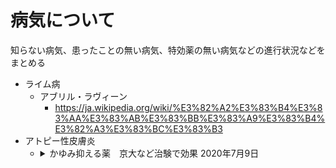 
# 病気について

知らない病気、患ったことの無い病気、特効薬の無い病気などの進行状況などをまとめる

- ライム病  
  - アブリル・ラヴィーン  
    - https://ja.wikipedia.org/wiki/%E3%82%A2%E3%83%B4%E3%83%AA%E3%83%AB%E3%83%BB%E3%83%A9%E3%83%B4%E3%82%A3%E3%83%BC%E3%83%B3
- アトピー性皮膚炎
  - <details><summary>かゆみ抑える薬　京大など治験で効果 2020年7月9日</summary><div>
    京都大などの研究チームは、アトピー性皮膚炎のかゆみを抑えるために開発された新たな薬の効果を、国内の治験で確認した。
    治験の結果を米医学誌ニューイングランド・ジャーナル・オブ・メディシンに9日、発表した。製薬会社は今後、この薬の承認をめざす。
    この薬は、中外製薬（東京都）が開発し、国内での特許使用権をマルホ（大阪府）が取得した「ネモリズマブ」。  
    アトピー患者の皮膚では、免疫細胞が、かゆみを引きおこすたんぱく質を出す。このたんぱく質の働きを薬がブロックすることで、患者のかゆみを抑えるしくみだ。
    チームは、従来の治療の効果が低く、症状が重い国内の13歳以上の男女215人を対象に治験をした。  
    ネモリズマブを注射するグループと、偽薬を注射するグループに分け、16週間、かゆみや症状の変化を調べた。
    その結果、かゆみは注射1日後から改善され、16週間後には10段階で申告するかゆみの程度が平均42・8%、  
    皮膚炎の強さや湿疹の範囲などを評価する指標も同45・9%改善した。重い副作用はみられなかったという。
    今回の治験は、薬の承認に必要な3段階の治験のうち、最終段階にあたる。  
    チームの椛島（かばしま）健治・京大教授（皮膚科学）は「短期間で効果が得られた。今後、小児への効果も調べたい」と話している。（野中良祐）
    </div></details>









